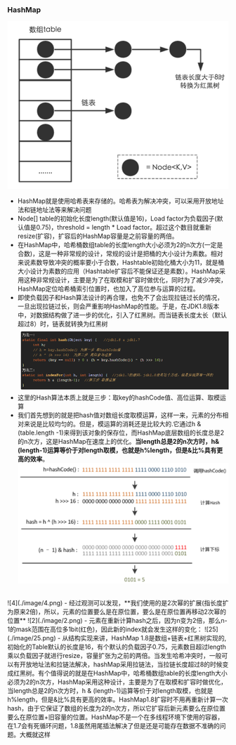   ### HashMap
 ![5](./image/5.png)
- HashMap就是使用哈希表来存储的。哈希表为解决冲突，可以采用开放地址法和链地址法等来解决问题
- Node[] table的初始化长度length(默认值是16)，Load factor为负载因子(默认值是0.75)，threshold = length * Load factor。超过这个数目就重新resize(扩容)，扩容后的HashMap容量是之前容量的两倍。
- 在HashMap中，哈希桶数组table的长度length大小必须为2的n次方(一定是合数)，这是一种非常规的设计，常规的设计是把桶的大小设计为素数。相对来说素数导致冲突的概率要小于合数，Hashtable初始化桶大小为11，就是桶大小设计为素数的应用（Hashtable扩容后不能保证还是素数）。HashMap采用这种非常规设计，主要是为了在取模和扩容时做优化，同时为了减少冲突，HashMap定位哈希桶索引位置时，也加入了高位参与运算的过程。
- 即使负载因子和Hash算法设计的再合理，也免不了会出现拉链过长的情况，一旦出现拉链过长，则会严重影响HashMap的性能。于是，在JDK1.8版本中，对数据结构做了进一步的优化，引入了红黑树。而当链表长度太长（默认超过8）时，链表就转换为红黑树
 ![6](./image/6.jpg)
 - 这里的Hash算法本质上就是三步：取key的hashCode值、高位运算、取模运算
 - 我们首先想到的就是把hash值对数组长度取模运算，这样一来，元素的分布相对来说是比较均匀的。但是，模运算的消耗还是比较大的.它通过h & (table.length -1)来得到该对象的保存位，而HashMap底层数组的长度总是2的n次方，这是HashMap在速度上的优化。**当length总是2的n次方时，h& (length-1)运算等价于对length取模，也就是h%length，但是&比%具有更高的效率**。
 ![3](./image/3.png)
 <br>
 ![4](./image/4.png)
 - 经过观测可以发现，**我们使用的是2次幂的扩展(指长度扩为原来2倍)，所以，元素的位置要么是在原位置，要么是在原位置再移动2次幂的位置**
 ![2](./image/2.png)
 - 元素在重新计算hash之后，因为n变为2倍，那么n-1的mask范围在高位多1bit(红色)，因此新的index就会发生这样的变化：
 ![25](./image/25.png)
- 从结构实现来讲，HashMap 1.8是数组+链表+红黑树实现的,初始化的Table默认的长度是16，有个默认的负载因子0.75，元素数目超过length乘以负载因子就进行resize，容量扩张为之前的两倍。当发生哈希冲突时，一般可以有开放地址法和拉链法解决，hashMap采用拉链法，当拉链长度超过8的时候变成红黑树。有个值得说的就是在HashMap中，哈希桶数组table的长度length大小必须为2的n次方，HashMap采用这种设计，主要是为了在取模和扩容时做优化，当length总是2的n次方时，h & (length-1)运算等价于对length取模，也就是h%length，但是&比%具有更高的效率。HashMap1.8扩容时不用再重新计算一次hash，由于它保证了数组的长度为2的n次方，所以它扩容后新元素要么在原位置要么在原位置+旧容量的位置。HashMap不是一个在多线程环境下使用的容器，在1.7会有死循环问题，1.8虽然用尾插法解决了但是还是可能存在数据不准确的问题。大概就这样
